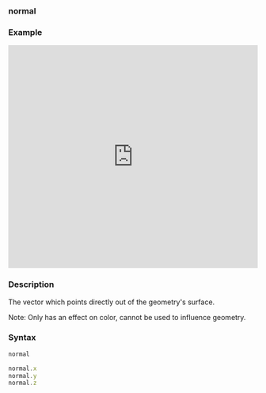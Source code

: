 ### normal

### Example
<iframe width="100%" height="450px" src="https://shaderpark.netlify.com/sculpture/-M26t9QYoo8dj087IQ40?example=true&embed=true" frameborder="0"></iframe>

### Description
The vector which points directly out of the geometry's surface.

Note: Only has an effect on color, cannot be used to influence geometry.

### Syntax
```js
normal

normal.x
normal.y
normal.z
```
